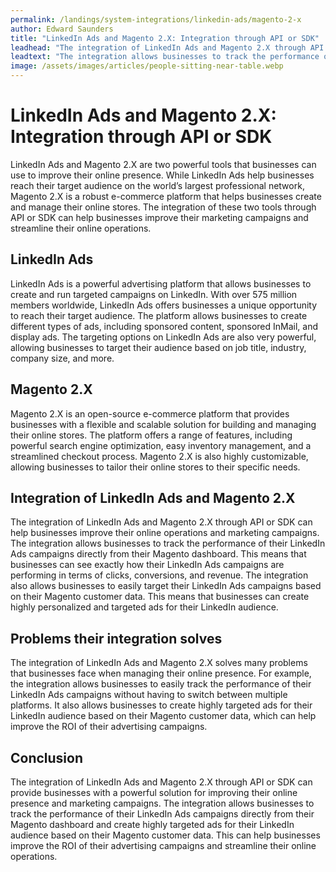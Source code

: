 ```yaml
---
permalink: /landings/system-integrations/linkedin-ads/magento-2-x
author: Edward Saunders
title: "LinkedIn Ads and Magento 2.X: Integration through API or SDK"
leadhead: "The integration of LinkedIn Ads and Magento 2.X through API or SDK can provide businesses with a powerful solution for improving their online presence and marketing campaigns"
leadtext: "The integration allows businesses to track the performance of their LinkedIn Ads campaigns directly from their Magento dashboard and create highly targeted ads for their LinkedIn audience based on their Magento customer data. This can help businesses improve the ROI of their advertising campaigns and streamline their online operations."
image: /assets/images/articles/people-sitting-near-table.webp
---
```

<div class="arttext">	<h1>LinkedIn Ads and Magento 2.X: Integration through API or SDK</h1>
	<p>LinkedIn Ads and Magento 2.X are two powerful tools that businesses can use to improve their online presence. While LinkedIn Ads help businesses reach their target audience on the world’s largest professional network, Magento 2.X is a robust e-commerce platform that helps businesses create and manage their online stores. The integration of these two tools through API or SDK can help businesses improve their marketing campaigns and streamline their online operations.</p>
	<h2>LinkedIn Ads</h2>
	<p>LinkedIn Ads is a powerful advertising platform that allows businesses to create and run targeted campaigns on LinkedIn. With over 575 million members worldwide, LinkedIn Ads offers businesses a unique opportunity to reach their target audience. The platform allows businesses to create different types of ads, including sponsored content, sponsored InMail, and display ads. The targeting options on LinkedIn Ads are also very powerful, allowing businesses to target their audience based on job title, industry, company size, and more.</p>
	<h2>Magento 2.X</h2>
	<p>Magento 2.X is an open-source e-commerce platform that provides businesses with a flexible and scalable solution for building and managing their online stores. The platform offers a range of features, including powerful search engine optimization, easy inventory management, and a streamlined checkout process. Magento 2.X is also highly customizable, allowing businesses to tailor their online stores to their specific needs.</p>
	<h2>Integration of LinkedIn Ads and Magento 2.X</h2>
	<p>The integration of LinkedIn Ads and Magento 2.X through API or SDK can help businesses improve their online operations and marketing campaigns. The integration allows businesses to track the performance of their LinkedIn Ads campaigns directly from their Magento dashboard. This means that businesses can see exactly how their LinkedIn Ads campaigns are performing in terms of clicks, conversions, and revenue. The integration also allows businesses to easily target their LinkedIn Ads campaigns based on their Magento customer data. This means that businesses can create highly personalized and targeted ads for their LinkedIn audience.</p>
	<h2>Problems their integration solves</h2>
	<p>The integration of LinkedIn Ads and Magento 2.X solves many problems that businesses face when managing their online presence. For example, the integration allows businesses to easily track the performance of their LinkedIn Ads campaigns without having to switch between multiple platforms. It also allows businesses to create highly targeted ads for their LinkedIn audience based on their Magento customer data, which can help improve the ROI of their advertising campaigns.</p>
	<h2>Conclusion</h2>
	<p>The integration of LinkedIn Ads and Magento 2.X through API or SDK can provide businesses with a powerful solution for improving their online presence and marketing campaigns. The integration allows businesses to track the performance of their LinkedIn Ads campaigns directly from their Magento dashboard and create highly targeted ads for their LinkedIn audience based on their Magento customer data. This can help businesses improve the ROI of their advertising campaigns and streamline their online operations.</p>
</div>